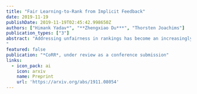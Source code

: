 ```yaml
---
title: "Fair Learning-to-Rank from Implicit Feedback"
date: 2019-11-19
publishDate: 2019-11-19T02:45:42.998650Z
authors: ["Himank Yadav*", "**Zhengxiao Du***", "Thorsten Joachims"]
publication_types: ["3"]
abstract: "Addressing unfairness in rankings has become an increasingly important problem due to the growing influence of rankings in critical decision making, yet existing learning-to-rank algorithms suffer from multiple drawbacks when learning fair ranking policies from implicit feedback. Some algorithms suffer from extrinsic reasons of unfairness due to inherent selection biases in implicit feedback leading to rich-get-richer dynamics. While those that address the biased nature of implicit feedback suffer from intrinsic reasons of unfairness due to the lack of explicit control over the allocation of exposure based on merit (i.e, relevance). In both cases, the learned ranking policy can be unfair and lead to suboptimal results. To this end, we propose a novel learning-to-rank framework, FULTR, that is the first to address both intrinsic and extrinsic reasons of unfairness when learning ranking policies from logged implicit feedback. Considering the needs of various applications, we define a class of amortized fairness of exposure constraints with respect to items based on their merit, and propose corresponding counterfactual estimators of disparity (aka unfairness) and utility that are also robust to click noise. Furthermore, we provide an efficient algorithm that optimizes both utility and fairness via a policy-gradient approach. To show that our proposed algorithm learns accurate and fair ranking policies from biased and noisy feedback, we provide empirical results beyond the theoretical justification of the framework.
"
featured: false
publication: "*CoRR*, under review as a conference submission"
links:
  - icon_pack: ai
    icon: arxiv
    name: Preprint
    url: 'https://arxiv.org/abs/1911.08054'
---
```


